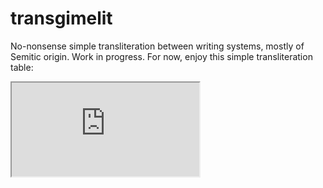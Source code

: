 # transgimelit

No-nonsense simple transliteration between writing systems, mostly of Semitic origin. Work in progress. For now, enjoy this simple transliteration table: 

<iframe src="https://docs.google.com/spreadsheets/d/e/2PACX-1vS_9JYEHoteErUi75vBzFPP-9xXUTcbfYHYemsB_MsdkhfLpwCEoIbqD8j0wuuPF3cBJzCK05L6NLPK/pubhtml?gid=1241497588&amp;single=true&amp;widget=true&amp;headers=false"></iframe>


